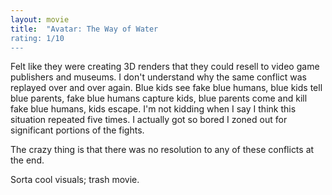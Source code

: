 ```yaml
---
layout: movie
title:  "Avatar: The Way of Water
rating: 1/10
---
```



Felt like they were creating 3D renders that they could resell to video game publishers and museums. I don't understand why the same conflict was replayed over and over again. Blue kids see fake blue humans, blue kids tell blue parents, fake blue humans capture kids, blue parents come and kill fake blue humans, kids escape. I'm not kidding when I say I think this situation repeated five times. I actually got so bored I zoned out for significant portions of the fights. 

The crazy thing is that there was no resolution to any of these conflicts at the end.

Sorta cool visuals; trash movie. 